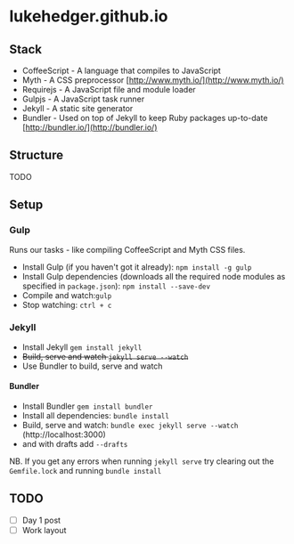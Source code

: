 lukehedger.github.io
====================

## Stack

- CoffeeScript - A language that compiles to JavaScript
- Myth - A CSS preprocessor [http://www.myth.io/](http://www.myth.io/)
- Requirejs - A JavaScript file and module loader
- Gulpjs - A JavaScript task runner
- Jekyll - A static site generator
- Bundler - Used on top of Jekyll to keep Ruby packages up-to-date [http://bundler.io/](http://bundler.io/)

## Structure

TODO

## Setup

### Gulp

Runs our tasks - like compiling CoffeeScript and Myth CSS files.

- Install Gulp (if you haven't got it already): `npm install -g gulp`
- Install Gulp dependencies (downloads all the required node modules as specified in `package.json`): `npm install --save-dev`
- Compile and watch:`gulp`
- Stop watching: `ctrl + c`

### Jekyll

- Install Jekyll `gem install jekyll`
- ~~Build, serve and watch `jekyll serve --watch`~~
- Use Bundler to build, serve and watch

#### Bundler

- Install Bundler `gem install bundler`
- Install all dependencies: `bundle install`
- Build, serve and watch: `bundle exec jekyll serve --watch` (http://localhost:3000)
- and with drafts add `--drafts`

NB. If you get any errors when running `jekyll serve` try clearing out the `Gemfile.lock` and running `bundle install`

## TODO

- [ ] Day 1 post
- [ ] Work layout